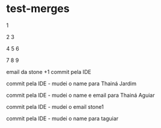 # test-merges

1

2
3

4
5
6

7
8
9

email da stone +1 
commit pela IDE

commit pela IDE - mudei o name para Thainá Jardim

commit pela IDE - mudei o name e email para Thainá Aguiar

commit pela IDE - mudei o email stone1

commit pela IDE - mudei o name para taguiar

